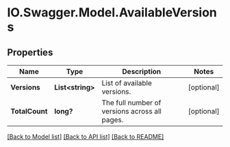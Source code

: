 # IO.Swagger.Model.AvailableVersions
## Properties

Name | Type | Description | Notes
------------ | ------------- | ------------- | -------------
**Versions** | **List&lt;string&gt;** | List of available versions. | [optional] 
**TotalCount** | **long?** | The full number of versions across all pages. | [optional] 

[[Back to Model list]](../README.md#documentation-for-models) [[Back to API list]](../README.md#documentation-for-api-endpoints) [[Back to README]](../README.md)

